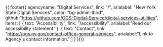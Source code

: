 {{ footer({ 
    agencyname: "Digital Services",
    link: "/",
    arialabel: "New York State Digital Services",
    color: "bg-admin-third",
    github:"https://github.com/OGS-Digital-Service/digital-services-utilities",
    items: [
    {
      text: "Accessibility",
      link: "/accessibility",
      arialabel:"Read our accessibility statement"
    },
     {
      text: "Contact",
      link: "https://ogs.ny.gov/contact-office-general-services",
      arialabel:"Link to Agency's contact information."
    ]
    ]
      })}}